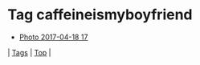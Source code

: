 <!--
title: Tag caffeineismyboyfriend
date: 2020-06-28T15:26:58.903Z
tags:
-->
# Tag caffeineismyboyfriend

 * [Photo 2017-04-18 17](159721903793.md)

| [Tags](tags.md) | [Top](index.md) |
